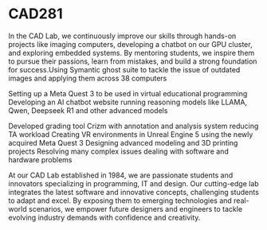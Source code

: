 # CAD281
In the CAD Lab, we continuously improve our skills through hands-on projects like imaging computers, developing a chatbot on our GPU cluster, and exploring embedded systems. By mentoring students, we inspire them to pursue their passions, learn from mistakes, and build a strong foundation for success.Using Symantic ghost suite to tackle the issue of outdated images and applying them across 38 computers 


Setting up a Meta Quest 3 to be used in virtual educational programming
Developing an AI chatbot website running reasoning models like LLAMA, Qwen, Deepseek R1 and other advanced models  

Developed grading tool Crizm with annotation and analysis system reducing TA workload 
Creating VR environments in Unreal Engine 5 using the newly acquired Meta Quest 3 
Designing advanced modeling and 3D printing projects
Resolving many complex issues dealing with software and hardware problems 



At our CAD Lab established in 1984, we are passionate students and innovators specializing in programming, IT and design. Our cutting-edge lab integrates the latest software and innovative concepts, challenging students to adapt and excel. By exposing them to emerging technologies and real-world scenarios, we empower future designers and engineers to tackle evolving industry demands with confidence and creativity.
